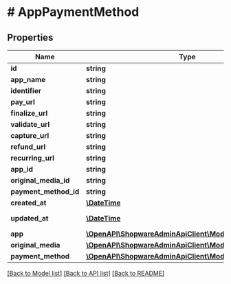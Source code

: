 # # AppPaymentMethod

## Properties

Name | Type | Description | Notes
------------ | ------------- | ------------- | -------------
**id** | **string** |  | [optional]
**app_name** | **string** |  |
**identifier** | **string** |  |
**pay_url** | **string** |  | [optional]
**finalize_url** | **string** |  | [optional]
**validate_url** | **string** |  | [optional]
**capture_url** | **string** |  | [optional]
**refund_url** | **string** |  | [optional]
**recurring_url** | **string** |  | [optional]
**app_id** | **string** |  | [optional]
**original_media_id** | **string** |  | [optional]
**payment_method_id** | **string** |  |
**created_at** | [**\DateTime**](\DateTime.md) |  | [readonly]
**updated_at** | [**\DateTime**](\DateTime.md) |  | [optional] [readonly]
**app** | [**\OpenAPI\ShopwareAdminApiClient\Model\App**](App.md) |  | [optional]
**original_media** | [**\OpenAPI\ShopwareAdminApiClient\Model\Media**](Media.md) |  | [optional]
**payment_method** | [**\OpenAPI\ShopwareAdminApiClient\Model\PaymentMethod**](PaymentMethod.md) |  | [optional]

[[Back to Model list]](../../README.md#models) [[Back to API list]](../../README.md#endpoints) [[Back to README]](../../README.md)
